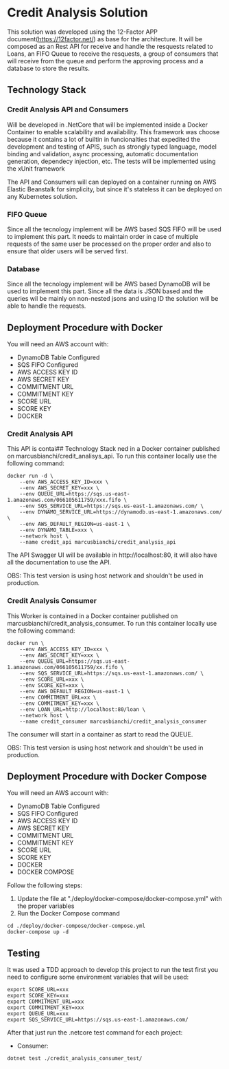 # Credit Analysis Solution
This solution was developed using the 12-Factor APP document(https://12factor.net/) as base for the architecture. It will be composed as an Rest API for receive and handle the resquests related to Loans, an FIFO Queue to receive the resquests, a group of consumers that will receive from the queue and perform the approving process and a database to store the results.

## Technology Stack

### Credit Analysis API and Consumers
Will be developed in .NetCore that will be implemented inside a Docker Container to enable scalability and availability. This framework was choose because it contains a lot of builtin in funcionalties that expedited the development and testing of APIS, such as strongly typed language, model binding and validation, async processing, automatic documentation generation, dependecy injection, etc. The tests will be implemented using the xUnit framework

The API and Consumers will can deployed on a container running on AWS Elastic Beanstalk for simplicity, but since it's stateless it can be deployed on any Kubernetes solution.

### FIFO Queue
Since all the tecnology implement will be AWS based SQS FIFO will be used to implement this part. It needs to maintain order in case of multiple requests of the same user be processed on the proper order and also to ensure that older users will be served first.

### Database
Since all the tecnology implement will be AWS based DynamoDB will be used to implement this part. Since all the data is JSON based and the queries wil be mainly on non-nested jsons and using ID the solution will be able to handle the requests.

## Deployment Procedure with Docker

You will need an AWS account with:
- DynamoDB Table Configured
- SQS FIFO Configured
- AWS ACCESS KEY ID
- AWS SECRET KEY
- COMMITMENT URL
- COMMITMENT KEY
- SCORE URL
- SCORE KEY
- DOCKER


### Credit Analysis API
This API is contai## Technology Stack
ned in a Docker container published on marcusbianchi/credit_analisys_api. To run this container locally use the following command:

```shell
docker run -d \
	--env AWS_ACCESS_KEY_ID=xxx \
	--env AWS_SECRET_KEY=xxx \
	--env QUEUE_URL=https://sqs.us-east-1.amazonaws.com/066105611759/xxx.fifo \
	--env SQS_SERVICE_URL=https://sqs.us-east-1.amazonaws.com/ \
	--env DYNAMO_SERVICE_URL=https://dynamodb.us-east-1.amazonaws.com/ \
	--env AWS_DEFAULT_REGION=us-east-1 \
	--env DYNAMO_TABLE=xxx \
	--network host \
	--name credit_api marcusbianchi/credit_analysis_api
```

The API Swagger UI will be available in http://localhost:80, it will also have all the documentation to use the API.

OBS: This test version is using host network and shouldn't be used in production.

### Credit Analysis Consumer
This Worker is contained in a Docker container published on marcusbianchi/credit_analysis_consumer. To run this container locally use the following command:

```shell
docker run \
	--env AWS_ACCESS_KEY_ID=xxx \
	--env AWS_SECRET_KEY=xxx \
	--env QUEUE_URL=https://sqs.us-east-1.amazonaws.com/066105611759/xx.fifo \
	--env SQS_SERVICE_URL=https://sqs.us-east-1.amazonaws.com/ \
	--env SCORE_URL=xxx \
    --env SCORE_KEY=xxx \
	--env AWS_DEFAULT_REGION=us-east-1 \
    --env COMMITMENT_URL=xx \
    --env COMMITMENT_KEY=xxx \
    --env LOAN_URL=http://localhost:80/loan \
    --network host \
	--name credit_consumer marcusbianchi/credit_analysis_consumer
```
The consumer will start in a container as start to read the QUEUE.

OBS: This test version is using host network and shouldn't be used in production.

## Deployment Procedure with Docker Compose

You will need an AWS account with:
- DynamoDB Table Configured
- SQS FIFO Configured
- AWS ACCESS KEY ID
- AWS SECRET KEY
- COMMITMENT URL
- COMMITMENT KEY
- SCORE URL
- SCORE KEY
- DOCKER
- DOCKER COMPOSE

Follow the following steps:
1. Update the file at "./deploy/docker-compose/docker-compose.yml" with the proper variables
2. Run the Docker Compose command
```shell
cd ./deploy/docker-compose/docker-compose.yml
docker-compose up -d
```

## Testing	

It was used a TDD approach to develop this project to run the test first you need to configure some environment variables that will be used:
```shell
export SCORE_URL=xxx
export SCORE_KEY=xxx
export COMMITMENT_URL=xxx
export COMMITMENT_KEY=xxx
export QUEUE_URL=xxx
export SQS_SERVICE_URL=https://sqs.us-east-1.amazonaws.com/
```

After that just run the .netcore test command for each project:
- Consumer:
```shell
dotnet test ./credit_analysis_consumer_test/
```

